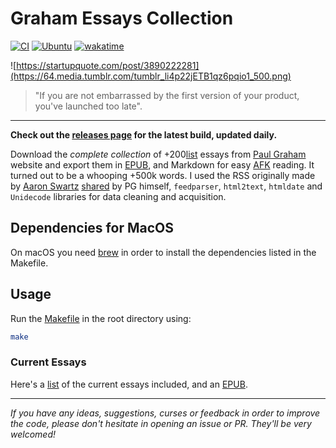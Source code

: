 # Graham Essays Collection
[![CI](https://github.com/ofou/graham-essays/actions/workflows/main.yml/badge.svg)](https://github.com/ofou/graham-essays/actions/workflows/main.yml) [![Ubuntu](https://github.com/ofou/graham-essays/actions/workflows/ubuntu.yml/badge.svg)](https://github.com/ofou/graham-essays/actions/workflows/ubuntu.yml) [![wakatime](https://wakatime.com/badge/github/ofou/graham-essays.svg?style=social)](https://wakatime.com/badge/github/ofou/graham-essays)

![https://startupquote.com/post/3890222281](https://64.media.tumblr.com/tumblr_li4p22jETB1qz6pqio1_500.png)

> "If you are not embarrassed by the first version of your product, you've launched too late".

---

**Check out the [releases page] for the latest build, updated daily.**

Download the _complete collection_ of +200[list] essays from [Paul Graham] website and export them in [EPUB], and Markdown for easy [AFK] reading. It turned out to be a whooping +500k words. I used the RSS originally made by [Aaron Swartz] [shared] by PG himself, `feedparser`, `html2text`, `htmldate` and `Unidecode` libraries for data cleaning and acquisition. 

## Dependencies for MacOS

On macOS you need [brew] in order to install the dependencies listed in the Makefile.

## Usage

Run the [Makefile](./Makefile) in the root directory using:

```bash
make
```

### Current Essays

Here's a [list] of the current essays included, and an [EPUB].

---

_If you have any ideas, suggestions, curses or feedback in order to improve the code, please don't hesitate in opening an issue or PR. They'll be very welcomed!_

[afk]: https://www.grammarly.com/blog/afk-meaning/
[paul graham]: http://www.paulgraham.com/articles.html
[aaron swartz]: https://en.wikipedia.org/wiki/Aaron_Swartz
[brew]: https://docs.brew.sh/Installation
[pandoc]: https://pandoc.org/installing.html
[calibre]: https://calibre-ebook.com/
[EPUB]: https://github.com/ofou/graham-essays/releases/download/latest/graham.epub
[releases page]: https://github.com/ofou/graham-essays/releases/tag/latest
[shared]: http://www.paulgraham.com/rss.html
[list]: https://github.com/ofou/graham-essays/releases/download/latest/essays.csv
